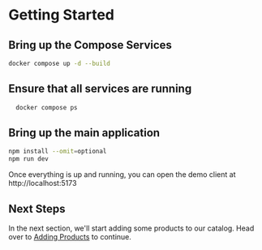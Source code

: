 # Getting Started

## Bring up the Compose Services


```bash
docker compose up -d --build
```

## Ensure that all services are running

```bash
  docker compose ps
```

## Bring up the main application

```bash
npm install --omit=optional
npm run dev
```

Once everything is up and running, you can open the demo client at http://localhost:5173



## Next Steps

In the next section, we'll start adding some products to our catalog. Head over to [Adding Products](./03-adding-products.md) to continue.

